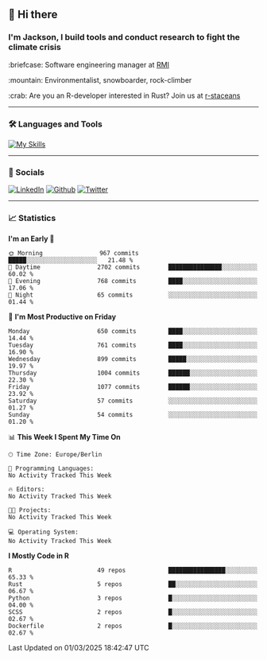 ## :wave: Hi there
### I'm Jackson, I build tools and conduct research to fight the climate crisis
<p> :briefcase: Software engineering manager at <a href="https://rmi.org/" alt="RMI">RMI</a></p>
<p> :mountain: Environmentalist, snowboarder, rock-climber</p>
<p> :crab: Are you an R-developer interested in Rust? Join us at <a href="https://github.com/r-staceans" alt="r-staceans">r-staceans</a></p>

---

### :hammer_and_wrench: Languages and Tools

[![My Skills](https://skillicons.dev/icons?i=r,python,rust,docker,svelte,js,neovim,azure,postgresql,kubernetes,html,css&perline=6&theme=dark)](https://skillicons.dev)

---

### :iphone: Socials

[![LinkedIn](https://skillicons.dev/icons?i=linkedin&theme=dark)](https://www.linkedin.com/in/jackson-hoffart/) 
[![Github](https://skillicons.dev/icons?i=github&theme=dark)](https://github.com/jdhoffa) 
[![Twitter](https://skillicons.dev/icons?i=twitter&theme=dark)](https://twitter.com/jdhoffart) 

---

### :chart_with_upwards_trend: Statistics

 
<!--START_SECTION:waka-->
**I'm an Early 🐤** 

```text
🌞 Morning                967 commits         █████░░░░░░░░░░░░░░░░░░░░   21.48 % 
🌆 Daytime                2702 commits        ███████████████░░░░░░░░░░   60.02 % 
🌃 Evening                768 commits         ████░░░░░░░░░░░░░░░░░░░░░   17.06 % 
🌙 Night                  65 commits          ░░░░░░░░░░░░░░░░░░░░░░░░░   01.44 % 
```
📅 **I'm Most Productive on Friday** 

```text
Monday                   650 commits         ████░░░░░░░░░░░░░░░░░░░░░   14.44 % 
Tuesday                  761 commits         ████░░░░░░░░░░░░░░░░░░░░░   16.90 % 
Wednesday                899 commits         █████░░░░░░░░░░░░░░░░░░░░   19.97 % 
Thursday                 1004 commits        ██████░░░░░░░░░░░░░░░░░░░   22.30 % 
Friday                   1077 commits        ██████░░░░░░░░░░░░░░░░░░░   23.92 % 
Saturday                 57 commits          ░░░░░░░░░░░░░░░░░░░░░░░░░   01.27 % 
Sunday                   54 commits          ░░░░░░░░░░░░░░░░░░░░░░░░░   01.20 % 
```


📊 **This Week I Spent My Time On** 

```text
🕑︎ Time Zone: Europe/Berlin

💬 Programming Languages: 
No Activity Tracked This Week

🔥 Editors: 
No Activity Tracked This Week

🐱‍💻 Projects: 
No Activity Tracked This Week

💻 Operating System: 
No Activity Tracked This Week
```

**I Mostly Code in R** 

```text
R                        49 repos            ████████████████░░░░░░░░░   65.33 % 
Rust                     5 repos             ██░░░░░░░░░░░░░░░░░░░░░░░   06.67 % 
Python                   3 repos             █░░░░░░░░░░░░░░░░░░░░░░░░   04.00 % 
SCSS                     2 repos             █░░░░░░░░░░░░░░░░░░░░░░░░   02.67 % 
Dockerfile               2 repos             █░░░░░░░░░░░░░░░░░░░░░░░░   02.67 % 
```




 Last Updated on 01/03/2025 18:42:47 UTC
<!--END_SECTION:waka-->
